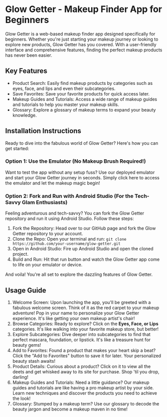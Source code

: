 # Glow Getter - Makeup Finder App for Beginners
Glow Getter is a web-based makeup finder app designed specifically for beginners. Whether you're just starting your makeup journey or looking to explore new products, Glow Getter has you covered. With a user-friendly interface and comprehensive features, finding the perfect makeup products has never been easier.

## Key Features
- Product Search: Easily find makeup products by categories such as eyes, face, and lips and even their subcategories.
- Save Favorites: Save your favorite products for quick access later.
- Makeup Guides and Tutorials: Access a wide range of makeup guides and tutorials to help you master your makeup skills.
- Glossary: Explore a glossary of makeup terms to expand your beauty knowledge.

## Installation Instructions
Ready to dive into the fabulous world of Glow Getter? Here's how you can get started:

### Option 1: Use the Emulator (No Makeup Brush Required!)
Want to test the app without any setup fuss? Use our deployed emulator and start your Glow Getter journey in seconds. Simply click here to access the emulator and let the makeup magic begin!

### Option 2: Fork and Run with Android Studio (For the Tech-Savvy Glam Enthusiasts)
Feeling adventurous and tech-savvy? You can fork the Glow Getter repository and run it using Android Studio. Follow these steps:

1. Fork the Repository: Head over to our GitHub page and fork the Glow Getter repository to your account.
2. Clone the Repo: Open your terminal and run:
```git clone https://github.com/your-username/glow-getter.git```
3. Open in Android Studio: Fire up Android Studio and open the cloned project.
4. Build and Run: Hit that run button and watch the Glow Getter app come to life on your emulator or device.
   
And voila! You're all set to explore the dazzling features of Glow Getter.

## Usage Guide
1. Welcome Screen: Upon launching the app, you'll be greeted with a fabulous welcome screen. Think of it as the red carpet to your makeup adventure! Pop in your name to personalize your Glow Getter experience. It's like getting your own makeup artist's chair!
2. Browse Categories: Ready to explore? Click on the __Eyes, Face, or Lips__ categories. It's like walking into your favorite makeup store, but better!
3. Explore Subcategories: Dive deeper into subcategories to find that perfect mascara, foundation, or lipstick. It's like a treasure hunt for beauty gems!
4. Add to Favorites: Found a product that makes your heart skip a beat? Click the "Add to Favorites" button to save it for later. Your personalized beauty stash awaits!
5. Product Details: Curious about a product? Click on it to view all the deets and get whisked away to its site for purchase. Shop 'til you drop, darling!
6. Makeup Guides and Tutorials: Need a little guidance? Our makeup guides and tutorials are like having a pro makeup artist by your side. Learn new techniques and discover the products you need to achieve the look!
7. Glossary: Stumped by a makeup term? Use our glossary to decode the beauty jargon and become a makeup maven in no time!
